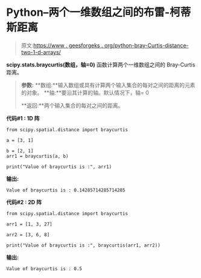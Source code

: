 # Python–两个一维数组之间的布雷-柯蒂斯距离

> 原文:[https://www . geesforgeks . org/python-bray-Curtis-distance-two-1-d-arrays/](https://www.geeksforgeeks.org/python-bray-curtis-distance-between-two-1-d-arrays/)

**scipy.stats.braycurtis(数组，轴=0)** 函数计算两个一维数组之间的 Bray-Curtis 距离。

> **参数:**
> **数组:**输入数组或具有计算两个输入集合的每对之间的距离的元素的对象。
> **轴:**要沿其计算的轴。默认情况下，轴= 0
> 
> **返回:**两个输入集合的每对之间的距离。

**代码#1 : 1D 阵**

```
from scipy.spatial.distance import braycurtis

a = [3, 1]

b = [2, 1]
arr1 = braycurtis(a, b) 

print("Value of braycurtis is :", arr1) 
```

**输出:**

```
Value of braycurtis is : 0.14285714285714285

```

**代码#2 : 2D 阵**

```
from scipy.spatial.distance import braycurtis

arr1 = [1, 3, 27]

arr2 = [3, 6, 8] 

print("Value of braycurtis is :", braycurtis(arr1, arr2))  

```

**输出:**

```
Value of braycurtis is : 0.5

```